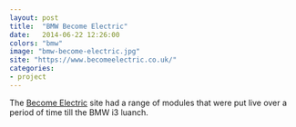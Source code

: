 ```yaml
---
layout: post
title:  "BMW Become Electric"
date:   2014-06-22 12:26:00
colors: "bmw"
image: "bmw-become-electric.jpg"
site: "https://www.becomeelectric.co.uk/"
categories: 
- project 
---
```


The [Become Electric][visit-site] site had a range of modules that were put live over a period of time till the BMW i3 luanch.

[visit-site]: https://www.becomeelectric.co.uk/
